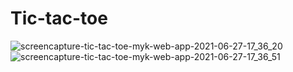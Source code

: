 # Tic-tac-toe

![screencapture-tic-tac-toe-myk-web-app-2021-06-27-17_36_20](https://user-images.githubusercontent.com/78191928/123543879-48a3c980-d76e-11eb-9bfc-c96ad992285a.png)
![screencapture-tic-tac-toe-myk-web-app-2021-06-27-17_36_51](https://user-images.githubusercontent.com/78191928/123543880-4a6d8d00-d76e-11eb-8c4a-08fac61a31ed.png)
